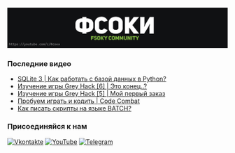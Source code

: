 [![Header](https://github.com/Fsoky/Fsoky/blob/main/assets/header-github.jpg)](https://youtube.com/c/Фсоки)

### Последние видео
<!-- YOUTUBE:START -->
- [SQLite 3 | Как работать с базой данных в Python?](https://www.youtube.com/watch?v=y0YWRqrhTBY)
- [Изучение игры Grey Hack [6] | Это конец..?](https://www.youtube.com/watch?v=jSwyZ35iu2U)
- [Изучение игры Grey Hack [5] | Мой первый заказ](https://www.youtube.com/watch?v=khPA1Y4ZFb8)
- [Пробуем играть и кодить | Code Combat](https://www.youtube.com/watch?v=aCoeFE_hJ8k)
- [Как писать скрипты на языке BATCH?](https://www.youtube.com/watch?v=J4pkFey3DlY)
<!-- YOUTUBE:END -->

### Присоединяйся к нам
[![Vkontakte](https://img.shields.io/badge/Vkontakte-black?style=for-the-badge&logo=VK)](https://vk.com/fsoky)
[![YouTube](https://img.shields.io/badge/YouTube-red?style=for-the-badge&logo=YouTube)](https://youtube.com/c/Фсоки)
[![Telegram](https://img.shields.io/badge/Telegram-blue?style=for-the-badge&logo=Telegram)](https://t.me/fsokycommunity)
